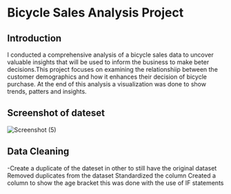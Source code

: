 # Bicycle Sales Analysis Project
## Introduction

I conducted a comprehensive analysis of a bicycle sales data to uncover valuable insights that will be used to inform the business to make beter decisions.This project focuses on examining the relationshiip between the customer demographics and how it enhances their decision of bicycle purchase. At the end of this analysis a visualization was done to show trends, patters and insights.

## Screenshot of dateset

![Screenshot (5)](https://github.com/user-attachments/assets/1b57c052-606d-4060-90e6-d14e3d89f727)

## Data Cleaning
-Create a duplicate of the dateset in other to still have the original dataset
Removed duplicates from the dataset
Standardized the column
Created a column to show the age bracket this was done with the use of IF statements




